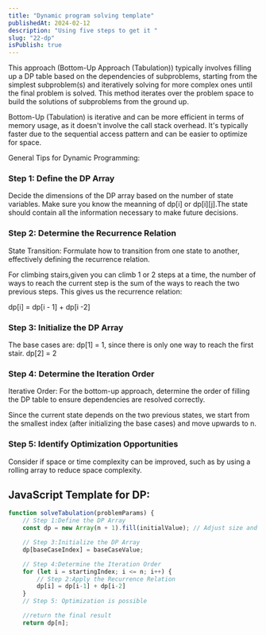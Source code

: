 ```yaml
---
title: "Dynamic program solving template"
publishedAt: 2024-02-12
description: "Using five steps to get it "
slug: "22-dp"
isPublish: true
---
```


This approach (Bottom-Up Approach (Tabulation)) typically involves filling up a DP table based on the dependencies of subproblems, starting from the simplest subproblem(s) and iteratively solving for more complex ones until the final problem is solved. This method iterates over the problem space to build the solutions of subproblems from the ground up.

Bottom-Up (Tabulation) is iterative and can be more efficient in terms of memory usage, as it doesn't involve the call stack overhead. It's typically faster due to the sequential access pattern and can be easier to optimize for space.

General Tips for Dynamic Programming:

### Step 1: Define the DP Array

Decide the dimensions of the DP array based on the number of state variables. Make sure you know the meanning of dp[i] or dp[i][j].The state should contain all the information necessary to make future decisions.

### Step 2: Determine the Recurrence Relation

State Transition: Formulate how to transition from one state to another, effectively defining the recurrence relation.

For climbing stairs,given you can climb 1 or 2 steps at a time, the number of ways to reach the current step is the sum of the ways to reach the two previous steps. This gives us the recurrence relation:

dp[i] = dp[i - 1] + dp[i -2]

### Step 3: Initialize the DP Array

The base cases are:
dp[1] = 1, since there is only one way to reach the first stair.
dp[2] = 2

### Step 4: Determine the Iteration Order

Iterative Order: For the bottom-up approach, determine the order of filling the DP table to ensure dependencies are resolved correctly.

Since the current state depends on the two previous states, we start from the smallest index (after initializing the base cases) and move upwards to n.

### Step 5: Identify Optimization Opportunities

Consider if space or time complexity can be improved, such as by using a rolling array to reduce space complexity.

## JavaScript Template for DP:

```js
function solveTabulation(problemParams) {
    // Step 1:Define the DP Array
    const dp = new Array(n + 1).fill(initialValue); // Adjust size and initial value as needed

    // Step 3:Initialize the DP Array
    dp[baseCaseIndex] = baseCaseValue;

    // Step 4:Determine the Iteration Order
    for (let i = startingIndex; i <= n; i++) {
        // Step 2:Apply the Recurrence Relation
        dp[i] = dp[i-1] + dp[i-2]
    }
    // Step 5: Optimization is possible

    //return the final result
    return dp[n];

```
